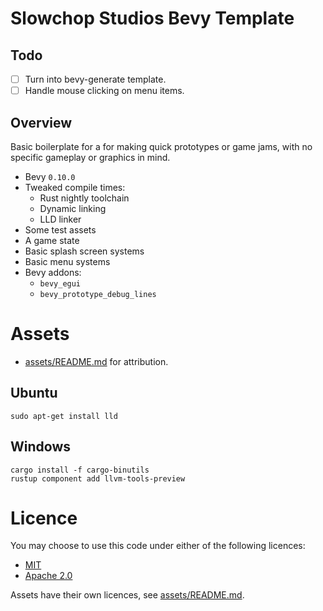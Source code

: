 # Slowchop Studios Bevy Template

## Todo

* [ ] Turn into bevy-generate template.
* [ ] Handle mouse clicking on menu items.

## Overview

Basic boilerplate for a for making quick prototypes or game jams, with no specific gameplay or graphics in mind.

* Bevy `0.10.0`
* Tweaked compile times:
    * Rust nightly toolchain
    * Dynamic linking
    * LLD linker
* Some test assets
* A game state
* Basic splash screen systems
* Basic menu systems
* Bevy addons:
    * `bevy_egui`
    * `bevy_prototype_debug_lines`

# Assets

* [assets/README.md](assets/README.md) for attribution.

## Ubuntu

```
sudo apt-get install lld
```

## Windows

```
cargo install -f cargo-binutils
rustup component add llvm-tools-preview
```

# Licence

You may choose to use this code under either of the following licences:

* [MIT](LICENCE-MIT)
* [Apache 2.0](LICENCE-APACHE)

Assets have their own licences, see [assets/README.md](assets/README.md).
